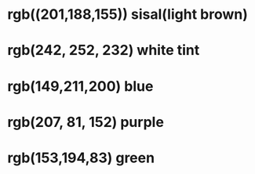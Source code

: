# rgb((201,188,155)) sisal(light brown)
# rgb(242, 252, 232) white tint
# rgb(149,211,200) blue
# rgb(207, 81, 152) purple
# rgb(153,194,83) green